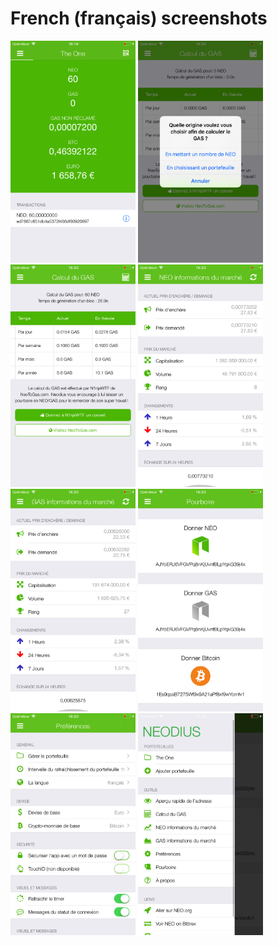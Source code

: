 # French (français) screenshots


<img src="screen-wallet.png" width="200" alt="Portefeuille actuel"> <img src="screen-gas-calculation-input.png" width="200" alt="Calcul du GAS - Choisissez une méthode"> <img src="screen-gas-calculation.png" width="200" alt="Calcul du GAS"> <img src="screen-neo-market-info.png" width="200" alt="NEO informations du marché"> <img src="screen-gas-market-info.png" width="200" alt="GAS informations du marché"> <img src="screen-tip-jar.png" width="200" alt="Pourboire"> <img src="screen-settings.png" width="200" alt="Préférences"> <img src="screen-menu.png" width="200" alt="Neodius">